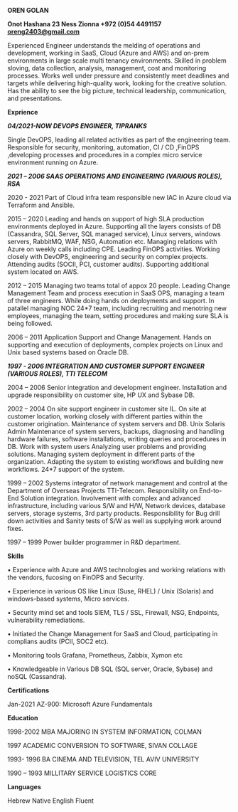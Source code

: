 **OREN GOLAN**

**Onot Hashana 23 Ness Zionna +972 (0)54 4491157 oreng2403@gmail.com**


Experienced Engineer understands the melding of operations and development, working in SaaS, Cloud (Azure and AWS) and on-prem environments in large scale multi tenancy environments. Skilled in problem sloving, data collection, analysis, management, cost and monitoring processes. Works well under pressure and consistently meet deadlines and targets while delivering high-quality work, looking for the creative solution. Has the ability to see the big picture, technical leadership, communication, and presentations. 

**Exprience**

***04/2021-NOW DEVOPS ENGINEER, TIPRANKS***

Single DevOPS, leading all related activities as part of the engineering team. Responsible for security, monitoring, automation, CI / CD ,FinOPS ,developing processes and procedures in a complex micro service environment running on Azure.

***2021 – 2006 SAAS OPERATIONS AND ENGINEERING (VARIOUS ROLES), RSA***

2020 - 2021 Part of Cloud infra team responsible new IAC in Azure cloud via Terraform and Ansible.

2015 – 2020 Leading and hands on support of high SLA production environments deployed in Azure. Supporting all the layers consists of DB (Cassandra, SQL Server, SQL managed service), Linux servers, windows servers, RabbitMQ, WAF, NSG, Automation etc. Managing relations with Azure on weekly calls including CPE. Leading FinOPS activities. Working closely with DevOPS, engineering and security on complex projects. Attending audits (SOCII, PCI, customer audits). Supporting additional system located on AWS.

2012 – 2015 Managing two teams total of appox 20 people. Leading Change Management Team and process execution in SaaS OPS, managing a team of three engineers. While doing hands on deployments and support. In patallel managing NOC 24*7 team, including recruiting and menotring new employees, managing the team, setting procedures and making sure SLA is being followed.

2006 – 2011 Application Support and Change Management. Hands on supporting and execution of deployments, complex projects on Linux and Unix based systems based on Oracle DB.
	
***1997 - 2006 INTEGRATION AND CUSTOMER SUPPORT ENGINEER (VARIOUS ROLES), TTI TELECOM***

2004 – 2006 Senior integration and development engineer. Installation and upgrade responsibility on customer site, HP UX and Sybase DB.

2002 – 2004 On site support engineer in customer site IL. On site at customer location, working closely with different parties within the customer origination. Maintenance of system servers and DB. Unix Solaris Admin Maintenance of system servers, backups, diagnosing and handling hardware failures, software installations, writing queries and procedures in DB. Work with system users Analyzing user problems and providing solutions. Managing system deployment in different parts of the organization. Adapting the system to existing workflows and building new workflows.  24*7 support of the system.

1999 – 2002 Systems integrator of network management and control at the Department of Overseas Projects TTI-Telecom. Responsibility on End-to-End Solution integration. Involvement with complex and advanced infrastructure, including various S/W and H/W, Network devices, database servers, storage systems, 3rd party products.
Responsibility for Bug drill down activities and Sanity tests of S/W as well as supplying work around fixes.

1997 – 1999 Power builder programmer in R&D department.

**Skills**

•	Experience with Azure and AWS technologies and working relations with the vendors, fucosing on FinOPS and Security.

•	Experience in various OS like Linux (Suse, RHEL) / Unix (Solaris) and windows-based systems, Micro services.

•	Security mind set and tools SIEM, TLS / SSL, Firewall, NSG, Endpoints, vulnerability remediations.

•	Initiated the Change Management for SaaS and Cloud, participating in complians audits (PCII, SOC2 etc).

•	Monitoring tools Grafana, Prometheus, Zabbix, Xymon etc

•	Knowledgeable in Various DB SQL (SQL server, Oracle, Sybase) and noSQL (Cassandra).



**Certifications**

Jan-2021 AZ-900: Microsoft Azure Fundamentals

**Education**

1998-2002 MBA MAJORING IN SYSTEM INFORMATION, COLMAN

1997 ACADEMIC CONVERSION TO SOFTWARE, SIVAN COLLAGE

1993- 1996 BA CINEMA AND TELEVISION, TEL AVIV UNIVERSITY

1990 – 1993 MILLITARY SERVICE LOGISTICS CORE

**Languages**

Hebrew Native
English Fluent


